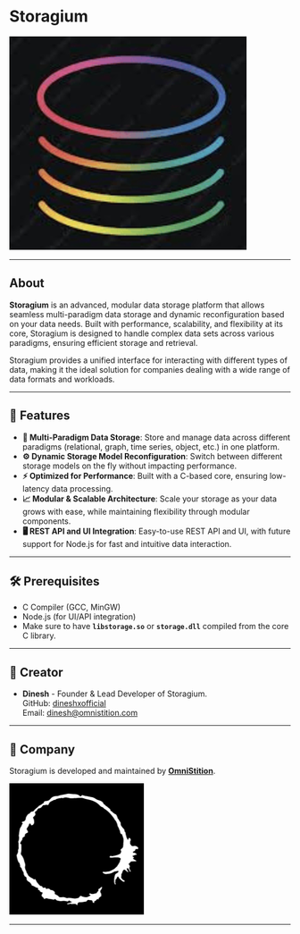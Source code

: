
# Storagium

[![Storagium Logo](/assets//storagium.logo.png)](https://omnistition.com)

---

## About

**Storagium** is an advanced, modular data storage platform that allows seamless multi-paradigm data storage and dynamic reconfiguration based on your data needs. Built with performance, scalability, and flexibility at its core, Storagium is designed to handle complex data sets across various paradigms, ensuring efficient storage and retrieval.

Storagium provides a unified interface for interacting with different types of data, making it the ideal solution for companies dealing with a wide range of data formats and workloads.

---

## 🚀 Features

- **🔀 Multi-Paradigm Data Storage**: Store and manage data across different paradigms (relational, graph, time series, object, etc.) in one platform.
- **⚙️ Dynamic Storage Model Reconfiguration**: Switch between different storage models on the fly without impacting performance.
- **⚡ Optimized for Performance**: Built with a C-based core, ensuring low-latency data processing.
- **📈 Modular & Scalable Architecture**: Scale your storage as your data grows with ease, while maintaining flexibility through modular components.
- **🖥️ REST API and UI Integration**: Easy-to-use REST API and UI, with future support for Node.js for fast and intuitive data interaction.

---

## 🛠️ Prerequisites

- C Compiler (GCC, MinGW)
- Node.js (for UI/API integration)
- Make sure to have **`libstorage.so`** or **`storage.dll`** compiled from the core C library.

---

## 👥 Creator

- **Dinesh** - Founder & Lead Developer of Storagium.  
  GitHub: [dineshxofficial](https://github.com/dineshxofficial)  
  Email: [dinesh@omnistition.com](mailto:dinesh@omnistition.com)

---

## 🏢 Company

Storagium is developed and maintained by **[OmniStition](https://omnistition.com)**.

[![OmniStition Logo](/assets/omnistition.logo.png)](https://omnistition.com)

---

